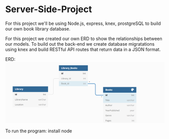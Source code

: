 # Server-Side-Project

For this project we'll be using Node.js, express, knex, prostgreSQL to build our own book library database. 

For this project we created our own ERD to show the relationships between our models.
To build out the back-end we create database migratations using knex and build RESTful API routes that return data in a JSON format.

ERD: ![ERD](ERD.PNG)

To run the program: install node 
